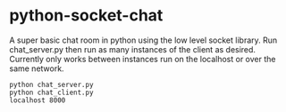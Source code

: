 python-socket-chat
==================

A super basic chat room in python using the low level socket library. Run chat_server.py then run as many instances of the client as desired. Currently only works between instances run on the localhost or over the same network.

<code>python chat_server.py</code> <br>
<code>python chat_client.py localhost 8000</code>
